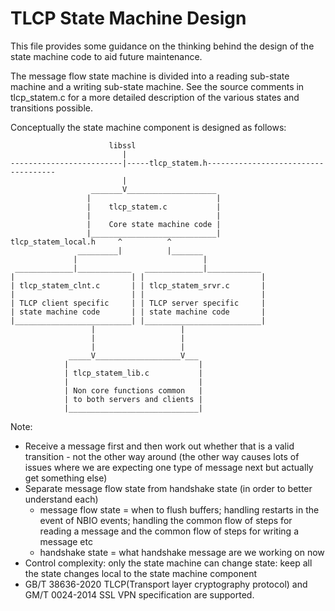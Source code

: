 TLCP State Machine Design
=========================

This file provides some guidance on the thinking behind the design of the
state machine code to aid future maintenance.

The message flow state machine is divided into a reading sub-state machine and a
writing sub-state machine. See the source comments in tlcp_statem.c for a more
detailed description of the various states and transitions possible.

Conceptually the state machine component is designed as follows:

                          libssl
                             |
    -------------------------|-----tlcp_statem.h------------------------------------
                             |
                      _______V____________________
                     |                            |
                     |    tlcp_statem.c           |
                     |                            |
                     |    Core state machine code |
                     |____________________________|
    tlcp_statem_local.h     ^          ^
                   _________|          |_______
                  |                            |
     _____________|____________   _____________|____________
    |                          | |                          |
    | tlcp_statem_clnt.c       | | tlcp_statem_srvr.c       |
    |                          | |                          |
    | TLCP client specific     | | TLCP server specific     |
    | state machine code       | | state machine code       |
    |__________________________| |__________________________|
                      |                   |
                      |                   |
                      |                   |
                 _____V___________________V___
                |                             |
                | tlcp_statem_lib.c           |
                |                             |
                | Non core functions common   |
                | to both servers and clients |
                |_____________________________|
Note:

  - Receive a message first and then work out whether that is a valid
    transition - not the other way around (the other way causes lots of issues
    where we are expecting one type of message next but actually get something
    else)
  - Separate message flow state from handshake state (in order to better
    understand each)
    * message flow state = when to flush buffers; handling restarts in the
      event of NBIO events; handling the common flow of steps for reading a
      message and the common flow of steps for writing a message etc
    * handshake state = what handshake message are we working on now
  - Control complexity: only the state machine can change state: keep all
    the state changes local to the state machine component
  - GB/T 38636-2020 TLCP(Transport layer cryptography protocol) and GM/T
    0024-2014 SSL VPN specification are supported.